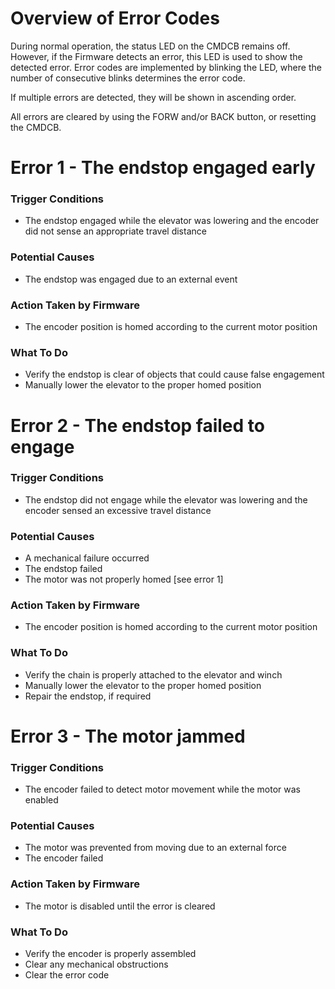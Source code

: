 # Overview of Error Codes

During normal operation, the status LED on the CMDCB remains off. However, if the Firmware detects an error, this LED is used to show the detected error. Error codes are implemented by blinking the LED, where the number of consecutive blinks determines the error code.

If multiple errors are detected, they will be shown in ascending order.

All errors are cleared by using the FORW and/or BACK button, or resetting the CMDCB.

# Error 1 - The endstop engaged early
### Trigger Conditions
+ The endstop engaged while the elevator was lowering and the encoder did not sense an appropriate travel distance

### Potential Causes
+ The endstop was engaged due to an external event

### Action Taken by Firmware
+ The encoder position is homed according to the current motor position

### What To Do
+ Verify the endstop is clear of objects that could cause false engagement
+ Manually lower the elevator to the proper homed position

# Error 2 - The endstop failed to engage
### Trigger Conditions
+ The endstop did not engage while the elevator was lowering and the encoder sensed an excessive travel distance

### Potential Causes
+ A mechanical failure occurred
+ The endstop failed
+ The motor was not properly homed [see error 1]

### Action Taken by Firmware
+ The encoder position is homed according to the current motor position

### What To Do
+ Verify the chain is properly attached to the elevator and winch
+ Manually lower the elevator to the proper homed position
+ Repair the endstop, if required

# Error 3 - The motor jammed
### Trigger Conditions
+ The encoder failed to detect motor movement while the motor was enabled

### Potential Causes
+ The motor was prevented from moving due to an external force
+ The encoder failed

### Action Taken by Firmware
+ The motor is disabled until the error is cleared

### What To Do
+ Verify the encoder is properly assembled
+ Clear any mechanical obstructions
+ Clear the error code
